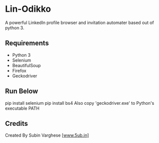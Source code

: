 # Lin-Odikko

A powerful LinkedIn profile browser and invitation automater based out of python 3.

## Requirements
- Python 3
- Selenium
- BeautifulSoup
- Firefox
- Geckodriver

## Run Below
pip install selenium
pip install bs4
Also copy 'geckodriver.exe' to Python's executable PATH

## Credits
Created By Subin Varghese [www.5ub.in]
